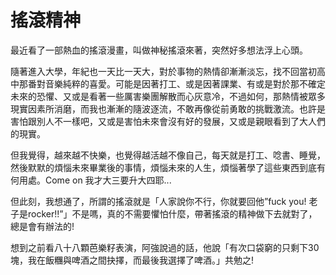 # 搖滾精神



最近看了一部熱血的搖滾漫畫，叫做神秘搖滾來著，突然好多想法浮上心頭。

隨著進入大學，年紀也一天比一天大，對於事物的熱情卻漸漸淡忘，找不回當初高中那番對音樂純粹的喜愛。可能是因著打工、或是因著課業、有或是對於那不確定未來的恐懼、又或是看著一些厲害樂團解散而心灰意冷，不過如何，那熱情被眾多現實因素所消磨，而我也漸漸的隨波逐流，不敢再像從前勇敢的挑戰激流。也許是害怕跟別人不一樣吧，又或是害怕未來會沒有好的發展，又或是親眼看到了大人們的現實。

但我覺得，越來越不快樂，也覺得越活越不像自己，每天就是打工、唸書、睡覺，然後默默的煩惱未來畢業後的事情，煩惱未來的人生，煩惱著學了這些東西到底有何用處。Come on 我才大三要升大四耶...

但此刻，我想通了，所謂的搖滾就是「人家說你不行，你就要回他”fuck you! 老子是rocker!!”」不是嗎，真的不需要懼怕什麼，帶著搖滾的精神做下去就對了，總是會有辦法的!

想到之前看八十八顆芭樂籽表演，阿強說過的話，他說「有次口袋窮的只剩下30塊，我在飯糰與啤酒之間抉擇，而最後我選擇了啤酒。」共勉之!
